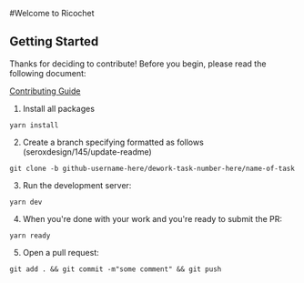 #Welcome to Ricochet

## Getting Started

Thanks for deciding to contribute! Before you begin, please read the following document:

[Contributing Guide](https://github.com/Seroxdesign/ricochet-app/blob/develop/Contributing.md)

1. Install all packages
```
yarn install
```
2. Create a branch specifying formatted as follows (seroxdesign/145/update-readme)
```
git clone -b github-username-here/dework-task-number-here/name-of-task
```
3. Run the development server:
```
yarn dev
```
4. When you're done with your work and you're ready to submit the PR:
```
yarn ready
```
5. Open a pull request:
```
git add . && git commit -m"some comment" && git push
```


